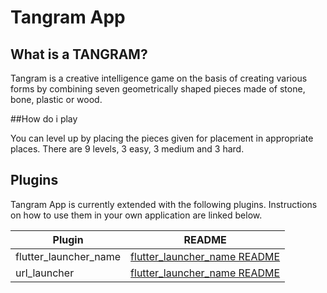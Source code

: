 # Tangram App

## What is a TANGRAM?

Tangram is a creative intelligence game on the basis of creating various forms by combining seven geometrically shaped pieces made of stone, bone, plastic or wood.

##How do i play

You can level up by placing the pieces given for placement in appropriate places.
There are 9 levels, 3 easy, 3 medium and 3 hard.

## Plugins

Tangram App is currently extended with the following plugins.
Instructions on how to use them in your own application are linked below.

| Plugin | README |
| ------ | ------ |
| flutter_launcher_name | [flutter_launcher_name README](https://github.com/daisuke-fukuda/flutter_launcher_name/blob/master/README.md)|
| url_launcher | [flutter_launcher_name README](https://github.com/flutter/plugins/blob/master/README.md) |